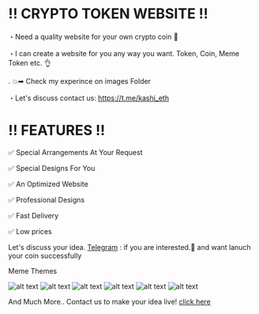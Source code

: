 # !! CRYPTO TOKEN WEBSITE !!
・Need a quality website for your own crypto coin 🤨

・I can create a website for you any way you want. Token, Coin, Meme Token etc. 👌

. 💥➡ Check my experince on images Folder  

・Let's discuss contact us: https://t.me/kashi_eth

# !! FEATURES !!
✅ Special Arrangements At Your Request

✅ Special Designs For You

✅ An Optimized Website

✅ Professional Designs

✅ Fast Delivery

✅ Low prices


Let's discuss your idea. [Telegram](https://meemcoin-website.netlify.app/) :  if you are interested.🤝 and want lanuch your coin successfully 

 Meme Themes

![alt text](https://github.com/KashifCh-eth/meem-coin-website-or-landing-page/blob/09b31312befba620c6159c5c533b5aeb3ea63c88/images/1.PNG)
![alt text](https://github.com/KashifCh-eth/meem-coin-website-or-landing-page/blob/main/images/2.PNG)
![alt text](https://raw.githubusercontent.com/KashifCh-eth/meem-coin-website-or-landing-page/main/images/Banner%20(1).webp)
![alt text](https://raw.githubusercontent.com/KashifCh-eth/meem-coin-website-or-landing-page/main/images/Banner%20(2).webp)
![alt text](https://raw.githubusercontent.com/KashifCh-eth/meem-coin-website-or-landing-page/main/images/Banner.webp)
![alt text](https://github.com/KashifCh-eth/meem-coin-website-or-landing-page/blob/main/images/screenshot-2024-07-16-11-44-11.png)
 
And Much More.. 
Contact us to make your idea live! [click here](https://meemcoin-website.netlify.app/)




